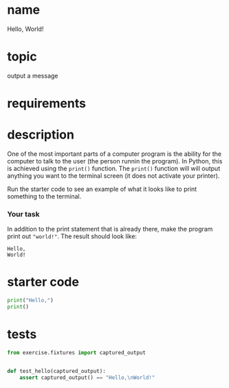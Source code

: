 # name
Hello, World!

# topic
output a message

# requirements


# description
One of the most important parts of a computer program is the ability for the computer to talk to the user (the person runnin the program). In Python, this is achieved using the `print()` function. The `print()` function will will output anything you want to the terminal screen (it does not activate your printer). 

Run the starter code to see an example of what it looks like to print something to the terminal.

### Your task
In addition to the print statement that is already there, make the program print out `"world!"`. The result should look like:

```
Hello,
World!
```

# starter code
```python
print("Hello,")
print()
```

# tests
```python
from exercise.fixtures import captured_output


def test_hello(captured_output):
    assert captured_output() == "Hello,\nWorld!"

```
